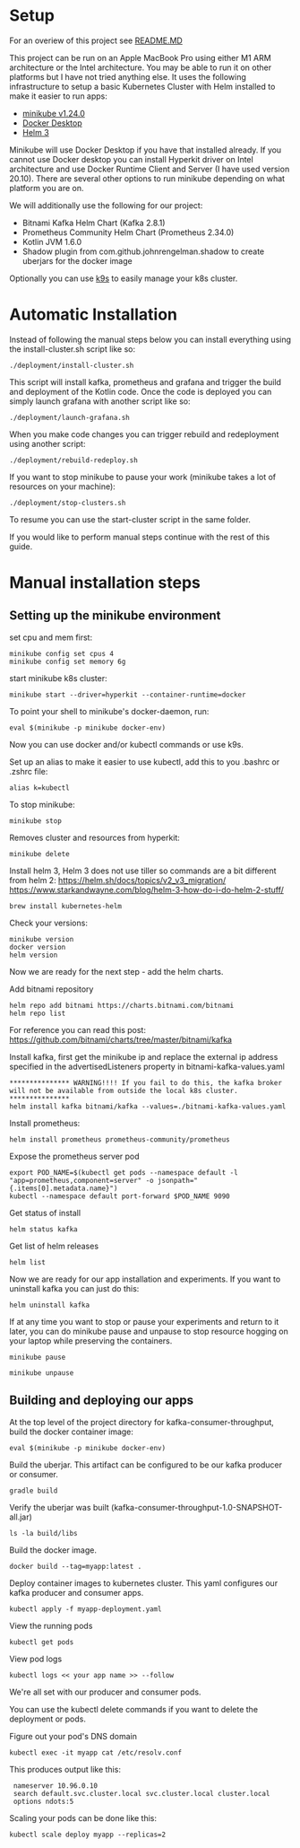 # Setup
For an overiew of this project see [README.MD](README.MD)

This project can be run on an Apple MacBook Pro using either M1 ARM architecture or the Intel architecture. You may be able to run it on other platforms but I have not tried anything else. It uses the following infrastructure to setup a basic Kubernetes Cluster with Helm installed to make it easier to run apps: 
 - [minikube v1.24.0](https://minikube.sigs.k8s.io/docs/start/)
 - [Docker Desktop](https://docs.docker.com/desktop/install/mac-install/)
 - [Helm 3](https://helm.sh/docs/intro/install/)

Minikube will use Docker Desktop if you have that installed already. If you cannot use Docker desktop you can install Hyperkit driver on Intel architecture and use Docker Runtime Client and Server (I have used version 20.10). There are several other options to run minikube depending on what platform you are on.

We will additionally use the following for our project:
 - Bitnami Kafka Helm Chart (Kafka 2.8.1) 
 - Prometheus Community Helm Chart (Prometheus 2.34.0)
 - Kotlin JVM 1.6.0
 - Shadow plugin from com.github.johnrengelman.shadow to create uberjars for the docker image

Optionally you can use [k9s](https://k9scli.io/topics/install/) to easily manage your k8s cluster.

# Automatic Installation
Instead of following the manual steps below you can install everything using the install-cluster.sh script like so:
```
./deployment/install-cluster.sh
```
This script will install kafka, prometheus and grafana and trigger the build and deployment of the Kotlin code.
Once the code is deployed you can simply launch grafana with another script like so:
````
./deployment/launch-grafana.sh
````
When you make code changes you can trigger rebuild and redeployment using another script:
```
./deployment/rebuild-redeploy.sh
```
If you want to stop minikube to pause your work (minikube takes a lot of resources on your machine):
```
./deployment/stop-clusters.sh
```
To resume you can use the start-cluster script in the same folder.

If you would like to perform manual steps continue with the rest of this guide.

# Manual installation steps

## Setting up the minikube environment

set cpu and mem first:
```
minikube config set cpus 4
minikube config set memory 6g
```

start minikube k8s cluster:
```
minikube start --driver=hyperkit --container-runtime=docker
```

To point your shell to minikube's docker-daemon, run:
```
eval $(minikube -p minikube docker-env)
```
Now you can use docker and/or kubectl commands or use k9s.

Set up an alias to make it easier to use kubectl, add this to you .bashrc or .zshrc file:
```
alias k=kubectl
```

To stop minikube:
```
minikube stop
```

Removes cluster and resources from hyperkit:
```
minikube delete
```

Install helm 3, Helm 3 does not use tiller so commands are a bit different from helm 2:
https://helm.sh/docs/topics/v2_v3_migration/
https://www.starkandwayne.com/blog/helm-3-how-do-i-do-helm-2-stuff/
```
brew install kubernetes-helm
```

Check your versions:
```
minikube version
docker version
helm version
```

Now we are ready for the next step - add the helm charts.

Add bitnami repository
```
helm repo add bitnami https://charts.bitnami.com/bitnami
helm repo list
```
For reference you can read this post: https://github.com/bitnami/charts/tree/master/bitnami/kafka


Install kafka, first get the minikube ip and replace the external ip address specified in the advertisedListeners property in bitnami-kafka-values.yaml 
```
*************** WARNING!!!! If you fail to do this, the kafka broker will not be available from outside the local k8s cluster. ***************
helm install kafka bitnami/kafka --values=./bitnami-kafka-values.yaml
```

Install prometheus:
```
helm install prometheus prometheus-community/prometheus
```

Expose the prometheus server pod
```
export POD_NAME=$(kubectl get pods --namespace default -l "app=prometheus,component=server" -o jsonpath="{.items[0].metadata.name}")
kubectl --namespace default port-forward $POD_NAME 9090
```

Get status of install
```
helm status kafka
```

Get list of helm releases
```
helm list
```

Now we are ready for our app installation and experiments. If you want to uninstall kafka you can just do this:
```
helm uninstall kafka
```

If at any time you want to stop or pause your experiments and return to it later, you can do minikube pause and unpause to stop resource hogging on your laptop while preserving the containers.
```
minikube pause
```
```
minikube unpause
```


## Building and deploying our apps

At the top level of the project directory for kafka-consumer-throughput, build the docker container image:
```
eval $(minikube -p minikube docker-env)
```
Build the uberjar. This artifact can be configured to be our kafka producer or consumer.
```
gradle build
```

Verify the uberjar was built (kafka-consumer-throughput-1.0-SNAPSHOT-all.jar)
```
ls -la build/libs
```

Build the docker image.
```
docker build --tag=myapp:latest .
```

Deploy container images to kubernetes cluster. This yaml configures our kafka producer and consumer apps.
```
kubectl apply -f myapp-deployment.yaml
```

View the running pods
```
kubectl get pods
```

View pod logs 
```
kubectl logs << your app name >> --follow
```

We're all set with our producer and consumer pods.

You can use the kubectl delete commands if you want to delete the deployment or pods.


Figure out your pod's DNS domain
```
kubectl exec -it myapp cat /etc/resolv.conf
```
This produces output like this:
```
 nameserver 10.96.0.10
 search default.svc.cluster.local svc.cluster.local cluster.local
 options ndots:5
```

Scaling your pods can be done like this:
```
kubectl scale deploy myapp --replicas=2
```

